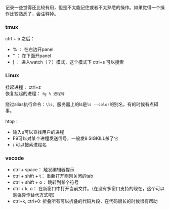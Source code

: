 记录一些觉得还比较有用，但是不太能记住或者不太熟悉的操作。如果觉得一个操作比较熟悉了，会注释掉。

### tmux
ctrl + b 之后：
<!-- - & ： 杀死windows -->
- % ： 在右边开panel
- " ： 在下面开panel
- [ ： 进入watch（？）模式，这个模式下 ctrl+s 可以搜索

### Linux

挂起进程： ctrl+z  
恢复挂起的进程： `fg % 进程号`  
<!-- 回到上一个位置：`cd -`   -->
绕过alias执行命令：`\ls`。服务器上的ls是`ls --color`的别名，有的时候有点碍事。

htop：
- 输入u可以查找用户的进程
- F9可以对某个进程发送信号，一般发9 SIGKILL杀了它
- / 可以搜索进程名



### vscode
<!-- - alt + ←/→：光标后退前进 -->
- ctrl + space： 触发编辑器提示
- ctrl + shift + t： 重新打开刚刚关闭的tab
- ctrl + shift + o： 跳转到某个符号
- ctrl + k, o： 在新窗口中打开当前文件。（在没有多窗口支持的现在，这个可以勉强算作替代方式吧）
- ctrl+k, ctrl+0: 折叠所有可以折叠的代码片段，在代码很长的时候很有帮助



